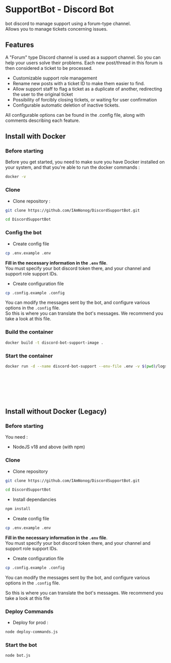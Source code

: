 # SupportBot - Discord Bot

bot discord to manage support using a forum-type channel.  
Allows you to manage tickets concerning issues.

## Features

A "Forum" type Discord channel is used as a support channel. So you can help your users solve their problems. Each new post/thread in this forum is then considered a ticket to be processed.  

- Customizable support role management
- Rename new posts with a ticket ID to make them easier to find.
- Allow support staff to flag a ticket as a duplicate of another, redirecting the user to the original ticket
- Possibility of forcibly closing tickets, or waiting for user confirmation 
- Configurable automatic deletion of inactive tickets.

All configurable options can be found in the .config file, along with comments describing each feature.  


## Install with Docker

### Before starting

Before you get started, you need to make sure you have Docker installed on your system, and that you're able to run the docker commands :

```bash
docker -v
```

### Clone

- Clone repository :
```bash
git clone https://github.com/IAmNonog/DiscordSupportBot.git
```
```bash
cd DiscordSupportBot
```

### Config the bot

- Create config file
```bash
cp .env.example .env
```

**Fill in the necessary information in the <code>.env</code> file**.  
You must specify your bot discord token there, and your channel and support role support IDs.

- Create configuration file
```bash
cp .config.example .config
```
You can modify the messages sent by the bot, and configure various options in the <code>.config</code> file.  
So this is where you can translate the bot's messages. We recommend you take a look at this file.

### Build the container

```bash
docker build -t discord-bot-support-image .
```

### Start the container

```bash
docker run -d --name discord-bot-support --env-file .env -v $(pwd)/logs:/usr/src/app/logs discord-bot-support-image
```

<br><br><br><br>
# 
## Install without Docker (Legacy)

### Before starting

You need :
- NodeJS v18 and above (with npm)

### Clone
- Clone repository
```bash
git clone https://github.com/IAmNonog/DiscordSupportBot.git
```
```bash
cd DiscordSupportBot
```

- Install dependancies
```bash
npm install
```

- Create config file
```bash
cp .env.example .env
```

**Fill in the necessary information in the <code>.env</code> file**.  
You must specify your bot discord token there, and your channel and support role support IDs.

- Create configuration file
```bash
cp .config.example .config
```
You can modify the messages sent by the bot, and configure various options in the <code>.config</code> file.  

So this is where you can translate the bot's messages. We recommend you take a look at this file


### Deploy Commands


- Deploy for prod :
```bash
node deploy-commands.js
```

### Start the bot
```bash
node bot.js
```

